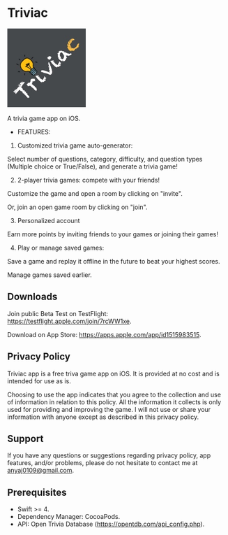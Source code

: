 # Triviac
![](https://github.com/anya-ji/triviac/blob/master/Triviac-proj/Triviac/Assets.xcassets/AppIcon.appiconset/Group%202180h.jpg)

A trivia game app on iOS.

* FEATURES:
1. Customized trivia game auto-generator:

Select number of questions, category, difficulty, and question types (Multiple choice or True/False), and generate a trivia game!

2. 2-player trivia games: compete with your friends!

Customize the game and open a room by clicking on "invite". 

Or, join an open game room by clicking on "join".

3. Personalized account

Earn more points by inviting friends to your games or joining their games!

4. Play or manage saved games:

Save a game and replay it offline in the future to beat your highest scores. 

Manage games saved earlier.

## Downloads

Join public Beta Test on TestFlight: https://testflight.apple.com/join/7rcWW1xe.

Download on App Store: https://apps.apple.com/app/id1515983515.

## Privacy Policy
Triviac app is a free triva game app on iOS. It is provided at no cost and is intended for use as is.

Choosing to use the app indicates that you agree to the collection and use of information in relation to this policy. All the information it collects is only used for providing and improving the game. I will not use or share your information with anyone except as described in this privacy policy.

## Support
If you have any questions or suggestions regarding privacy policy, app features, and/or problems, please do not hesitate to contact me at anyaj0109@gmail.com.

## Prerequisites
* Swift >= 4.
* Dependency Manager: CocoaPods.
* API: Open Trivia Database (https://opentdb.com/api_config.php).
